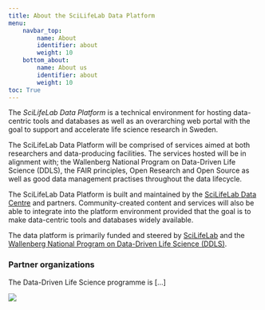 ```yaml
---
title: About the SciLifeLab Data Platform
menu:
    navbar_top:
        name: About
        identifier: about
        weight: 10
    bottom_about:
        name: About us
        identifier: about
        weight: 10
toc: True
---
```


The *SciLifeLab Data Platform* is a technical environment for hosting data-centric tools and databases as well as an overarching web portal with the goal to support and accelerate life science research in Sweden.

The SciLifeLab Data Platform will be comprised of services aimed at both researchers and data-producing facilities. The services hosted will be in alignment with; the Wallenberg National Program on Data-Driven Life Science (DDLS), the FAIR principles, Open Research and Open Source as well as good data management practises throughout the data lifecycle.

The SciLifeLab Data Platform is built and maintained by the [SciLifeLab Data Centre](https://scilifelab.se/data) and partners. Community-created content and services will also be able to integrate into the platform environment provided that the goal is to make data-centric tools and databases widely available.

The data platform is primarily funded and steered by [SciLifeLab](https://www.scilifelab.se/) and the [Wallenberg National Program on Data-Driven Life Science (DDLS)](https://www.scilifelab.se/data-driven).

### Partner organizations

The Data-Driven Life Science programme is [...]

<div class="container-sm">
  <div class="row">
  <div class="d-flex">
    <div class="col-lg-8">
      <img src="/img/logos/scilifelab_kaw_unis_etc.png" class="img-fluid">
    </div>
  </div>
  </div>
</div>
